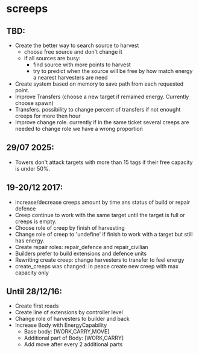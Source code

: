 # screeps

## TBD:
* Create the better way to search source to harvest
    * choose free source and don't change it
    * if all sources are busy:
        * find source with more points to harvest
        * try to predict when the source will be free by how match energy a nearest harvesters are need
* Create system based on memory to save path from each requested point.
* Improve Transfers (choose a new target if remained energy. Currently choose spawn)
* Transfers. possibility to change percent of transfers if not enought creeps for more then hour
* Improve change role. currently if in the same ticket several creeps are needed to change role we have a wrong proportion

## 29/07 2025:
* Towers don't attack targets with more than 15 tags if their free capacity is under 50%.



## 19-20/12 2017:
* increase/decrease creeps amount by time ans status of build or repair defence
* Creep continue to work with the same target until the target is full or creeps is empty.
* Choose role of creep by finish of harvesting
* Change role of creep to 'undefine' if finish to work with a target but still has energy.
* Create repair roles: repair_defence and repair_civilian
* Builders prefer to build extensions and defence units
* Rewriting create creep: change harvesters to transfer to feel energy
* create_creeps was changed: in peace create new creep with max capacity only


## Until 28/12/16:
* Create first roads
* Create line of extensions by controller level
* Change role of harvesters to builder and back
* Increase Body with EnergyCapability
  * Base body: [WORK,CARRY,MOVE]
  * Additional part of Body: [WORK,CARRY]
  * Add move after every 2 additional parts